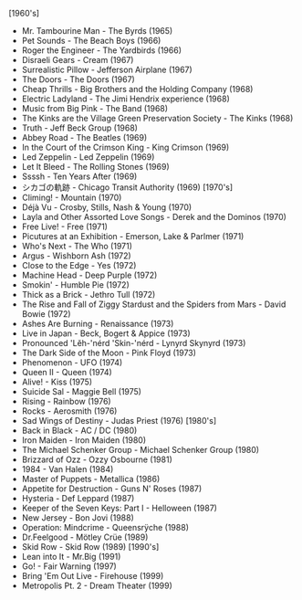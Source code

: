 [1960's]
- Mr. Tambourine Man - The Byrds (1965)
- Pet Sounds - The Beach Boys (1966)
- Roger the Engineer - The Yardbirds (1966)
- Disraeli Gears - Cream (1967)
- Surrealistic Pillow - Jefferson Airplane (1967)
- The Doors - The Doors (1967)
- Cheap Thrills - Big Brothers and the Holding Company (1968)
- Electric Ladyland - The Jimi Hendrix experience (1968)
- Music from Big Pink - The Band (1968)
- The Kinks are the Village Green Preservation Society - The Kinks (1968)
- Truth - Jeff Beck Group (1968)
- Abbey Road - The Beatles (1969)
- In the Court of the Crimson King - King Crimson (1969)
- Led Zeppelin - Led Zeppelin (1969)
- Let It Bleed - The Rolling Stones (1969)
- Ssssh - Ten Years After (1969)
- シカゴの軌跡 - Chicago Transit Authority (1969)
[1970's]
- Climing! - Mountain (1970)
- Déjà Vu - Crosby, Stills, Nash & Young (1970)
- Layla and Other Assorted Love Songs - Derek and the Dominos (1970)
- Free Live! - Free (1971)
- Picutures at an Exhibition - Emerson, Lake & Parlmer (1971)
- Who's Next - The Who (1971)
- Argus - Wishborn Ash (1972)
- Close to the Edge - Yes (1972)
- Machine Head - Deep Purple (1972)
- Smokin' - Humble Pie (1972)
- Thick as a Brick - Jethro Tull (1972)
- The Rise and Fall of Ziggy Stardust and the Spiders from Mars - David Bowie (1972)
- Ashes Are Burning - Renaissance (1973)
- Live in Japan - Beck, Bogert & Appice (1973)
- Pronounced 'Lĕh-'nérd 'Skin-'nérd - Lynyrd Skynyrd (1973)
- The Dark Side of the Moon - Pink Floyd (1973)
- Phenomenon - UFO (1974)
- Queen II - Queen (1974)
- Alive! - Kiss (1975)
- Suicide Sal - Maggie Bell (1975)
- Rising - Rainbow (1976)
- Rocks - Aerosmith (1976)
- Sad Wings of Destiny - Judas Priest (1976)
[1980's]
- Back in Black - AC / DC (1980)
- Iron Maiden - Iron Maiden (1980)
- The Michael Schenker Group - Michael Schenker Group (1980)
- Brizzard of Ozz - Ozzy Osbourne (1981)
- 1984 - Van Halen (1984)
- Master of Puppets - Metallica (1986)
- Appetite for Destruction - Guns N' Roses (1987)
- Hysteria - Def Leppard (1987)
- Keeper of the Seven Keys: Part I - Helloween (1987)
- New Jersey - Bon Jovi (1988)
- Operation: Mindcrime - Queensrÿche (1988)
- Dr.Feelgood - Mötley Crüe (1989)
- Skid Row - Skid Row (1989)
[1990's]
- Lean into It - Mr.Big (1991)
- Go! - Fair Warning (1997)
- Bring 'Em Out Live - Firehouse (1999)
- Metropolis Pt. 2 - Dream Theater (1999)
